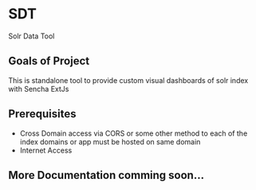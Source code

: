 # SDT
Solr Data Tool

## Goals of Project
This is standalone tool to provide custom visual dashboards of solr index with Sencha ExtJs

## Prerequisites
- Cross Domain access via CORS or some other method to each of the index domains or app must be hosted on same domain
- Internet Access

## More Documentation comming soon...